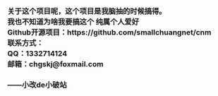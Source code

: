 <h3>关于这个项目呢，这个项目是我脑抽的时候搞得。<br>
  我也不知道为啥我要搞这个 纯属个人爱好<br>
  Github开源项目：https://github.com/smallchuangnet/cnm<br>
  联系方式：<br>
  QQ：1332714124<br>
  邮箱：chgskj@foxmail.com</h5>
<h3>——小改de小破站</h3>
